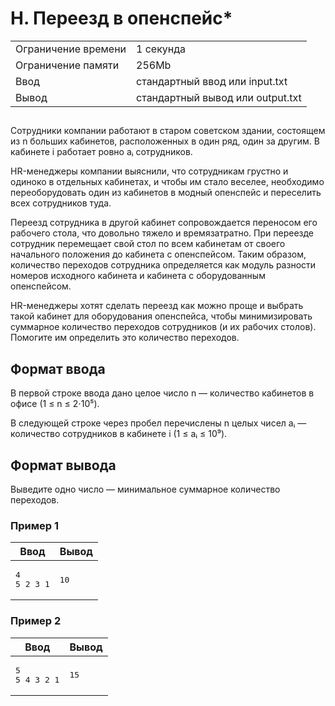 <div class="problem-statement"><div class="header"><h1 class="title">H. Переезд в опенспейс*</h1><table><tr class="time-limit"><td class="property-title">Ограничение времени</td><td>1&nbsp;секунда</td></tr><tr class="memory-limit"><td class="property-title">Ограничение памяти</td><td>256Mb</td></tr><tr class="input-file"><td class="property-title">Ввод</td><td colspan="1">стандартный ввод или input.txt</td></tr><tr class="output-file"><td class="property-title">Вывод</td><td colspan="1">стандартный вывод или output.txt</td></tr></table></div><h2></h2><div class="legend">
    
<p>
Сотрудники компании работают в старом советском здании, состоящем из n больших кабинетов, расположенных в один ряд, один за другим. В кабинете i работает ровно aᵢ сотрудников.

HR-менеджеры компании выяснили, что сотрудникам грустно и одиноко в отдельных кабинетах, и чтобы им стало веселее, необходимо переоборудовать один из кабинетов в модный опенспейс и переселить всех сотрудников туда.

Переезд сотрудника в другой кабинет сопровождается переносом его рабочего стола, что довольно тяжело и времязатратно. При переезде сотрудник перемещает свой стол по всем кабинетам от своего начального положения до кабинета с опенспейсом. Таким образом, количество переходов сотрудника определяется как модуль разности номеров исходного кабинета и кабинета с оборудованным опенспейсом. 

HR-менеджеры хотят сделать переезд как можно проще и выбрать такой кабинет для оборудования опенспейса, чтобы минимизировать суммарное количество переходов сотрудников (и их рабочих столов). Помогите им определить это количество переходов.

</p>
</div><h2>Формат ввода</h2><div class="input-specification">
<p>
В первой строке ввода дано целое число n — количество кабинетов в офисе (1 ≤ n ≤ 2⋅10⁵).

В следующей строке через пробел перечислены n целых чисел aᵢ — количество сотрудников в кабинете i (1 ≤ aᵢ ≤ 10⁹).

</p>
</div><h2>Формат вывода</h2><div class="output-specification">
<p>
Выведите одно число — минимальное суммарное количество переходов.
</p></div><h3>Пример 1</h3><table class="sample-tests"><thead><tr><th>Ввод</th><th>Вывод</th></tr></thead><tbody><tr><td><pre>4
5 2 3 1
</pre></td><td><pre>10</pre></td></tr></tbody></table><h3>Пример 2</h3><table class="sample-tests"><thead><tr><th>Ввод</th><th>Вывод</th></tr></thead><tbody><tr><td><pre>5
5 4 3 2 1
</pre></td><td><pre>15</pre></td></tr></tbody></table>
